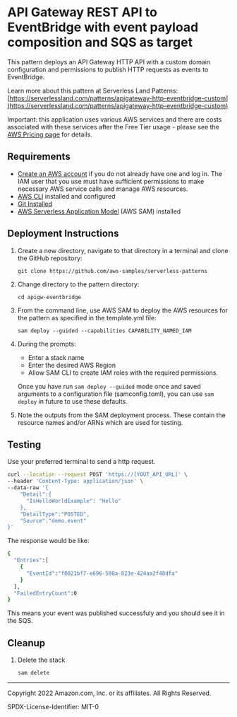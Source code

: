 # API Gateway REST API to EventBridge with event payload composition and SQS as target

This pattern deploys an API Gateway HTTP API with a custom domain configuration and permissions to publish HTTP requests as events to EventBridge.

Learn more about this pattern at Serverless Land Patterns: [https://serverlessland.com/patterns/apigateway-http-eventbridge-custom](https://serverlessland.com/patterns/apigateway-http-eventbridge-custom)

Important: this application uses various AWS services and there are costs associated with these services after the Free Tier usage - please see the [AWS Pricing page](https://aws.amazon.com/pricing/) for details.

## Requirements

* [Create an AWS account](https://portal.aws.amazon.com/gp/aws/developer/registration/index.html) if you do not already have one and log in. The IAM user that you use must have sufficient permissions to make necessary AWS service calls and manage AWS resources.
* [AWS CLI](https://docs.aws.amazon.com/cli/latest/userguide/install-cliv2.html) installed and configured
* [Git Installed](https://git-scm.com/book/en/v2/Getting-Started-Installing-Git)
* [AWS Serverless Application Model](https://docs.aws.amazon.com/serverless-application-model/latest/developerguide/serverless-sam-cli-install.html) (AWS SAM) installed

## Deployment Instructions

1. Create a new directory, navigate to that directory in a terminal and clone the GitHub repository:
    ```
    git clone https://github.com/aws-samples/serverless-patterns
    ```
1. Change directory to the pattern directory:
    ```
    cd apigw-eventbridge
    ```
1. From the command line, use AWS SAM to deploy the AWS resources for the pattern as specified in the template.yml file:
    ```
    sam deploy --guided --capabilities CAPABILITY_NAMED_IAM
    ```
1. During the prompts:
    * Enter a stack name
    * Enter the desired AWS Region
    * Allow SAM CLI to create IAM roles with the required permissions.

    Once you have run `sam deploy --guided` mode once and saved arguments to a configuration file (samconfig.toml), you can use `sam deploy` in future to use these defaults.

1. Note the outputs from the SAM deployment process. These contain the resource names and/or ARNs which are used for testing.

## Testing

Use your preferred terminal to send a http request.

```bash
curl --location --request POST 'https://[YOUT_API_URL]' \
--header 'Content-Type: application/json' \
--data-raw '{
    "Detail":{ 
      "IsHelloWorldExample": "Hello" 
    },
    "DetailType":"POSTED",
    "Source":"demo.event"
}'
```



The response would be like:

```bash
{
  "Entries":[
    {
      "EventId":"f0021bf7-e696-508a-823e-424aa2f48dfa"
    }
  ],
  "FailedEntryCount":0
} 
```

This means your event was published successfuly and you should see it in the SQS.

## Cleanup

1. Delete the stack
    ```bash
    sam delete
    ```
----

Copyright 2022 Amazon.com, Inc. or its affiliates. All Rights Reserved.

SPDX-License-Identifier: MIT-0
